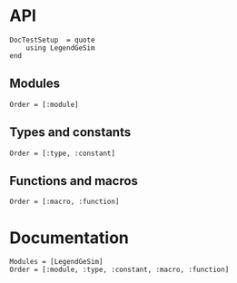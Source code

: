 # API

```@meta
DocTestSetup  = quote
    using LegendGeSim
end
```

## Modules

```@index
Order = [:module]
```

## Types and constants

```@index
Order = [:type, :constant]
```

## Functions and macros

```@index
Order = [:macro, :function]
```

# Documentation

```@autodocs
Modules = [LegendGeSim]
Order = [:module, :type, :constant, :macro, :function]
```
